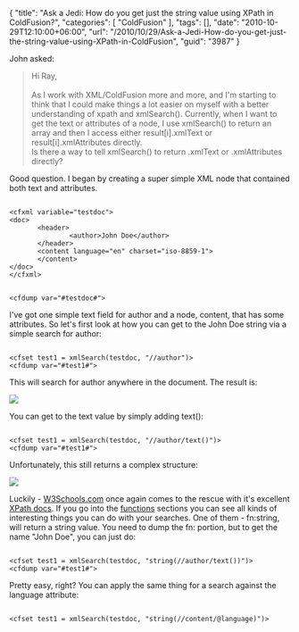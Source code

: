{
	"title": "Ask a Jedi: How do you get just the string value using XPath in ColdFusion?",
	"categories": [
		"ColdFusion"
	],
	"tags": [],
	"date": "2010-10-29T12:10:00+06:00",
	"url": "/2010/10/29/Ask-a-Jedi-How-do-you-get-just-the-string-value-using-XPath-in-ColdFusion",
	"guid": "3987"
}

John asked:

<p/>

<blockquote>
Hi Ray,<br/>
<br/>
As I work with XML/ColdFusion more and more, and I'm starting to think that
I could make things a lot easier on myself with a better understanding of
xpath and xmlSearch(). Currently, when I want to get the text or attributes
of a node, I use xmlSearch() to return an array and then I access either
result[i].xmlText or result[i].xmlAttributes directly.
<br/>
Is there a way to tell xmlSearch() to return .xmlText or .xmlAttributes
directly?
</blockquote>
<!--more-->
<p>

Good question. I began by creating a super simple XML node that contained both text and attributes.

<p>

<code>
&lt;cfxml variable="testdoc"&gt;
&lt;doc&gt;
       &lt;header&gt;
               &lt;author&gt;John Doe&lt;/author&gt;
       &lt;/header&gt;
       &lt;content language="en" charset="iso-8859-1"&gt;
       &lt;/content&gt;
&lt;/doc&gt;
&lt;/cfxml&gt;

&lt;cfdump var="#testdoc#"&gt;
</code>

<p>

I've got one simple text field for author and a node, content, that has some attributes. So let's first look at how you can get to the John Doe string via a simple search for author:

<p>

<code>
&lt;cfset test1 = xmlSearch(testdoc, "//author")&gt;
&lt;cfdump var="#test1#"&gt;
</code>

<p>

This will search for author anywhere in the document. The result is:

<p>

<img src="http://www.raymondcamden.com/images/screen23.png" />

<p>

You can get to the text value by simply adding text():

<p>

<code>
&lt;cfset test1 = xmlSearch(testdoc, "//author/text()")&gt;
&lt;cfdump var="#test1#"&gt;
</code>

<p>

Unfortunately, this still returns a complex structure:

<p>

<img src="http://www.coldfusionjedi.com/images/screen24.png" />

<p>

Luckily - <a href="http://www.w3schools.com">W3Schools.com</a> once again comes to the rescue with it's excellent <a href="http://www.w3schools.com/xpath/default.asp">XPath docs</a>. If you go into the <a href="http://www.w3schools.com/xpath/xpath_functions.asp">functions</a> sections you can see all kinds of interesting things you can do with your searches. One of them - fn:string, will return a string value. You need to dump the fn: portion, but to get the name "John Doe", you can just do:

<p>

<code>
&lt;cfset test1 = xmlSearch(testdoc, "string(//author/text())")&gt;
&lt;cfdump var="#test1#"&gt;
</code>

<p>

Pretty easy, right? You can apply the same thing for a search against the language attribute:

<p>

<code>
&lt;cfset test1 = xmlSearch(testdoc, "string(//content/@language)")&gt;
</code>